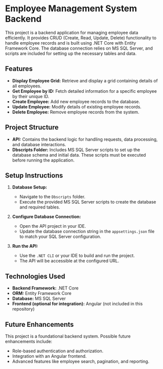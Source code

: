 ﻿# Employee Management System Backend

This project is a backend application for managing employee data efficiently. It provides CRUD (Create, Read, Update, Delete) functionality to handle employee records and is built using .NET Core with Entity Framework Core. The database connection relies on MS SQL Server, and scripts are included for setting up the necessary tables and data.

## Features

- **Display Employee Grid:** Retrieve and display a grid containing details of all employees.
- **Get Employee by ID:** Fetch detailed information for a specific employee by their unique ID.
- **Create Employee:** Add new employee records to the database.
- **Update Employee:** Modify details of existing employee records.
- **Delete Employee:** Remove employee records from the system.

## Project Structure

- **API:** Contains the backend logic for handling requests, data processing, and database interactions.
- **Dbscripts Folder:** Includes MS SQL Server scripts to set up the database schema and initial data. These scripts must be executed before running the application.

## Setup Instructions

1. **Database Setup:**
   - Navigate to the `Dbscripts` folder.
   - Execute the provided MS SQL Server scripts to create the database and required tables.

2. **Configure Database Connection:**
   - Open the API project in your IDE.
   - Update the database connection string in the `appsettings.json` file to match your SQL Server configuration.

3. **Run the API:**
   - Use the `.NET CLI` or your IDE to build and run the project.
   - The API will be accessible at the configured URL.

## Technologies Used

- **Backend Framework:** .NET Core
- **ORM:** Entity Framework Core
- **Database:** MS SQL Server
- **Frontend (optional for integration):** Angular (not included in this repository)

## Future Enhancements

This project is a foundational backend system. Possible future enhancements include:
- Role-based authentication and authorization.
- Integration with an Angular frontend.
- Advanced features like employee search, pagination, and reporting.
